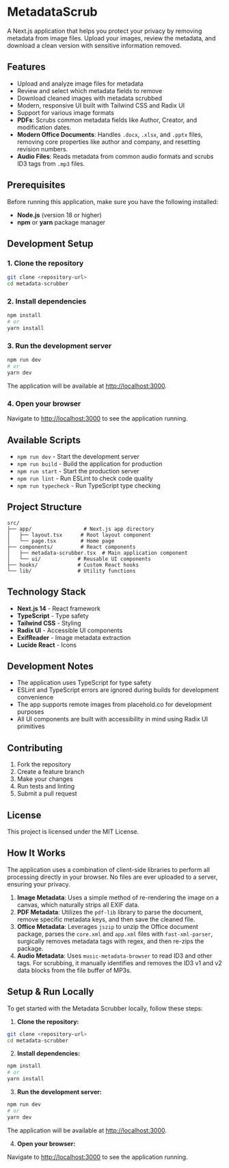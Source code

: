 # MetadataScrub

A Next.js application that helps you protect your privacy by removing metadata from image files. Upload your images, review the metadata, and download a clean version with sensitive information removed.

## Features

- Upload and analyze image files for metadata
- Review and select which metadata fields to remove
- Download cleaned images with metadata scrubbed
- Modern, responsive UI built with Tailwind CSS and Radix UI
- Support for various image formats
- **PDFs**: Scrubs common metadata fields like Author, Creator, and modification dates.
- **Modern Office Documents**: Handles `.docx`, `.xlsx`, and `.pptx` files, removing core properties like author and company, and resetting revision numbers.
- **Audio Files**: Reads metadata from common audio formats and scrubs ID3 tags from `.mp3` files.

## Prerequisites

Before running this application, make sure you have the following installed:

- **Node.js** (version 18 or higher)
- **npm** or **yarn** package manager

## Development Setup

### 1. Clone the repository

```bash
git clone <repository-url>
cd metadata-scrubber
```

### 2. Install dependencies

```bash
npm install
# or
yarn install
```

### 3. Run the development server

```bash
npm run dev
# or
yarn dev
```

The application will be available at [http://localhost:3000](http://localhost:3000).

### 4. Open your browser

Navigate to [http://localhost:3000](http://localhost:3000) to see the application running.

## Available Scripts

- `npm run dev` - Start the development server
- `npm run build` - Build the application for production
- `npm run start` - Start the production server
- `npm run lint` - Run ESLint to check code quality
- `npm run typecheck` - Run TypeScript type checking

## Project Structure

```
src/
├── app/                 # Next.js app directory
│   ├── layout.tsx      # Root layout component
│   └── page.tsx        # Home page
├── components/         # React components
│   ├── metadata-scrubber.tsx  # Main application component
│   └── ui/            # Reusable UI components
├── hooks/             # Custom React hooks
└── lib/               # Utility functions
```

## Technology Stack

- **Next.js 14** - React framework
- **TypeScript** - Type safety
- **Tailwind CSS** - Styling
- **Radix UI** - Accessible UI components
- **ExifReader** - Image metadata extraction
- **Lucide React** - Icons

## Development Notes

- The application uses TypeScript for type safety
- ESLint and TypeScript errors are ignored during builds for development convenience
- The app supports remote images from placehold.co for development purposes
- All UI components are built with accessibility in mind using Radix UI primitives

## Contributing

1. Fork the repository
2. Create a feature branch
3. Make your changes
4. Run tests and linting
5. Submit a pull request

## License

This project is licensed under the MIT License.

## How It Works

The application uses a combination of client-side libraries to perform all processing directly in your browser. No files are ever uploaded to a server, ensuring your privacy.

1.  **Image Metadata**: Uses a simple method of re-rendering the image on a canvas, which naturally strips all EXIF data.
2.  **PDF Metadata**: Utilizes the `pdf-lib` library to parse the document, remove specific metadata keys, and then save the cleaned file.
3.  **Office Metadata**: Leverages `jszip` to unzip the Office document package, parses the `core.xml` and `app.xml` files with `fast-xml-parser`, surgically removes metadata tags with regex, and then re-zips the package.
4.  **Audio Metadata**: Uses `music-metadata-browser` to read ID3 and other tags. For scrubbing, it manually identifies and removes the ID3 v1 and v2 data blocks from the file buffer of MP3s.

## Setup & Run Locally

To get started with the Metadata Scrubber locally, follow these steps:

1.  **Clone the repository:**

```bash
git clone <repository-url>
cd metadata-scrubber
```

2.  **Install dependencies:**

```bash
npm install
# or
yarn install
```

3.  **Run the development server:**

```bash
npm run dev
# or
yarn dev
```

The application will be available at [http://localhost:3000](http://localhost:3000).

4.  **Open your browser:**

Navigate to [http://localhost:3000](http://localhost:3000) to see the application running.
